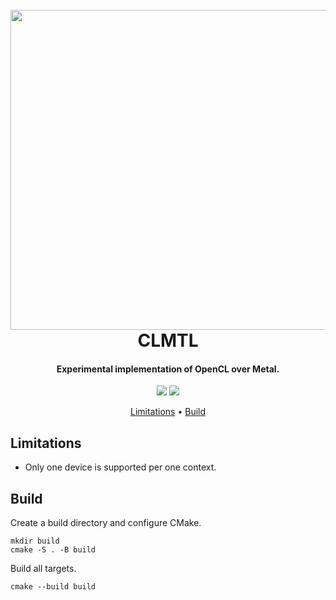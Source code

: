 <h1 align="center">
    <br>
    <img src="https://upload.wikimedia.org/wikipedia/commons/4/4d/OpenCL_logo.svg" width="512">
    <br>
    CLMTL
    <br>
</h1>

<h4 align="center">
    Experimental implementation of OpenCL over Metal.
</h4>

<p align="center">
    <img src="https://github.com/daemyung/clmtl/actions/workflows/build.yml/badge.svg">
    <img src="https://img.shields.io/badge/OpenCL-%3C%3D3.0-yellow">
</p>

<p align="center">
    <a href="#limitations">Limitations</a> •
    <a href="#build">Build</a>
</p>

## Limitations

* Only one device is supported per one context.

## Build

Create a build directory and configure CMake.

```shell
mkdir build
cmake -S . -B build
```

Build all targets.

```shell
cmake --build build
```
